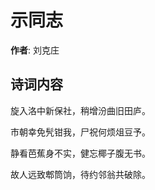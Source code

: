 # 示同志

**作者**: 刘克庄

## 诗词内容

旋入洛中新保社，稍增汾曲旧田庐。

市朝幸免髠钳我，尸祝何烦俎豆予。

静看芭蕉身不实，健忘椰子腹无书。

故人远致郫筒饷，待约邻翁共破除。

